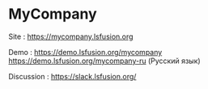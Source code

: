 # MyCompany
Site : https://mycompany.lsfusion.org

Demo : 
https://demo.lsfusion.org/mycompany
https://demo.lsfusion.org/mycompany-ru (Русский язык)

Discussion : https://slack.lsfusion.org/
